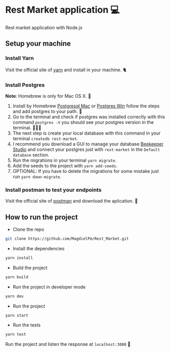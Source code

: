 # Rest Market application 💻

Rest market application with Node.js

## Setup your machine

### Install Yarn

Visit the official site of [yarn](https://classic.yarnpkg.com/en/docs/getting-started) and install in your machine. 🐈

### Install Postgres

**Note**: Homebrew is only for Mac OS X. 🍺

1. Install by Homebrew [Postgresql Mac](https://wiki.postgresql.org/wiki/Homebrew) or [Postgres Win](https://www.postgresql.org/download/windows/) follow the steps and add postgres to your path. 🐘
2. Go to the terminal and check if postgres was installed correctly with this command `postgres -V` you should see your postgres version in the terminal. 👨🏽‍💻
3. The next step is create your local database with this command in your terminal `createdb rest-market`.
4. I recommend you download a GUI to manage your database [Beekeeper Studio](https://www.beekeeperstudio.io/) and connect your postgres just with `rest-market` in the `Default database` section.
5. Run the migrations in your terminal `yarn migrate`.
6. Add the seeds to the project with `yarn add-seeds`.
7. OPTIONAL: If you have to delete the migrations for some mistake just run `yarn down-migrate`.

### Install postman to test your endpoints

Visit the official site of [postman](https://www.postman.com/downloads/) and download the aplication. 🚀

## How to run the project

- Clone the repo

```bash
git clone https://github.com/MagdielPm/Rest_Market.git
```

- Install the dependencies

```bash
yarn install
```

- Build the project

```bash
yarn build
```

- Run the project in developer mode

```bash
yarn dev
```

- Run the project

```bash
yarn start
```

- Run the tests

```bash
yarn test
```

Run the project and listen the response at `localhost:3000` 🚀
